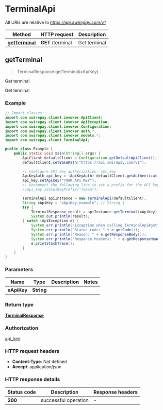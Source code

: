 # TerminalApi

All URIs are relative to *https://api.swirepay.com/v1*

Method | HTTP request | Description
------------- | ------------- | -------------
[**getTerminal**](TerminalApi.md#getTerminal) | **GET** /terminal | Get terminal



## getTerminal

> TerminalResponse getTerminal(xApiKey)

Get terminal

Get terminal

### Example

```java
// Import classes:
import com.swirepay.client.invoker.ApiClient;
import com.swirepay.client.invoker.ApiException;
import com.swirepay.client.invoker.Configuration;
import com.swirepay.client.invoker.auth.*;
import com.swirepay.client.invoker.models.*;
import com.swirepay.client.TerminalApi;

public class Example {
    public static void main(String[] args) {
        ApiClient defaultClient = Configuration.getDefaultApiClient();
        defaultClient.setBasePath("https://api.swirepay.com/v1");
        
        // Configure API key authorization: api_key
        ApiKeyAuth api_key = (ApiKeyAuth) defaultClient.getAuthentication("api_key");
        api_key.setApiKey("YOUR API KEY");
        // Uncomment the following line to set a prefix for the API key, e.g. "Token" (defaults to null)
        //api_key.setApiKeyPrefix("Token");

        TerminalApi apiInstance = new TerminalApi(defaultClient);
        String xApiKey = "xApiKey_example"; // String | 
        try {
            TerminalResponse result = apiInstance.getTerminal(xApiKey);
            System.out.println(result);
        } catch (ApiException e) {
            System.err.println("Exception when calling TerminalApi#getTerminal");
            System.err.println("Status code: " + e.getCode());
            System.err.println("Reason: " + e.getResponseBody());
            System.err.println("Response headers: " + e.getResponseHeaders());
            e.printStackTrace();
        }
    }
}
```

### Parameters


Name | Type | Description  | Notes
------------- | ------------- | ------------- | -------------
 **xApiKey** | **String**|  |

### Return type

[**TerminalResponse**](TerminalResponse.md)

### Authorization

[api_key](../README.md#api_key)

### HTTP request headers

- **Content-Type**: Not defined
- **Accept**: application/json

### HTTP response details
| Status code | Description | Response headers |
|-------------|-------------|------------------|
| **200** | successful operation |  -  |


